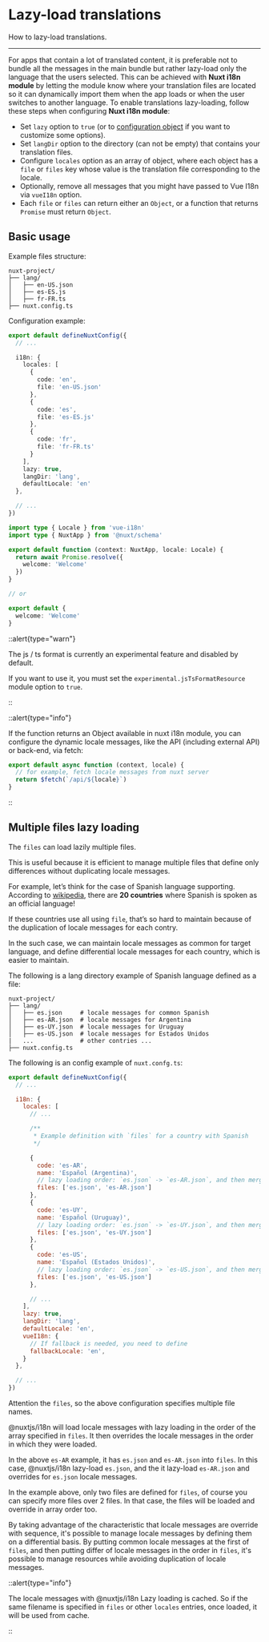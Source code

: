 # Lazy-load translations

How to lazy-load translations.

---

For apps that contain a lot of translated content, it is preferable not to bundle all the messages in the main bundle but rather lazy-load only the language that the users selected.
This can be achieved with **Nuxt i18n module** by letting the module know where your translation files are located so it can dynamically import them when the app loads or when the user switches to another language.
To enable translations lazy-loading, follow these steps when configuring **Nuxt i18n module**:

- Set `lazy` option to `true` (or to [configuration object](#lazy-configuration-options) if you want to customize some options).
- Set `langDir` option to the directory (can not be empty) that contains your translation files.
- Configure `locales` option as an array of object, where each object has a `file` or `files` key whose value is the translation file corresponding to the locale.
- Optionally, remove all messages that you might have passed to Vue I18n via `vueI18n` option.
- Each `file` or `files` can return either an `Object`, or a function that returns `Promise` must return `Object`.

## Basic usage

Example files structure:

```
nuxt-project/
├── lang/
│   ├── en-US.json
│   ├── es-ES.js
│   ├── fr-FR.ts
├── nuxt.config.ts
```

Configuration example:

```ts {}[nuxt.config.ts]
export default defineNuxtConfig({
  // ...

  i18n: {
    locales: [
      {
        code: 'en',
        file: 'en-US.json'
      },
      {
        code: 'es',
        file: 'es-ES.js'
      },
      {
        code: 'fr',
        file: 'fr-FR.ts'
      }
    ],
    lazy: true,
    langDir: 'lang',
    defaultLocale: 'en'
  },

  // ...
})
```

```ts {}[lang/fr-FR.ts]
import type { Locale } from 'vue-i18n'
import type { NuxtApp } from '@nuxt/schema'

export default function (context: NuxtApp, locale: Locale) {
  return await Promise.resolve({
    welcome: 'Welcome'
  })
}

// or

export default {
  welcome: 'Welcome'
}
```

::alert{type="warn"}

The js / ts format is currently an experimental feature and disabled by default. 

If you want to use it, you must set the `experimental.jsTsFormatResource` module option to `true`.

::

::alert{type="info"}

If the function returns an Object available in nuxt i18n module, you can configure the dynamic locale messages, like the API (including external API) or back-end, via fetch:

```js
export default async function (context, locale) {
  // for example, fetch locale messages from nuxt server
  return $fetch(`/api/${locale}`)
}

```

::


## Multiple files lazy loading

The `files` can load lazily multiple files.

This is useful because it is efficient to manage multiple files that define only differences without duplicating locale messages.

For example, let’s think for the case of Spanish language supporting. According to [wikipedia](https://en.wikipedia.org/wiki/Spanish_language#Geographical_distribution), there are **20 countries** where Spanish is spoken as an official language!

If these countries use all using `file`, that’s so hard to maintain because of the duplication of locale messages for each contry.

In the such case, we can maintain locale messages as common for target language, and define differential locale messages for each country, which is easier to maintain.

The following is a lang directory example of Spanish language defined as a file:

```
nuxt-project/
├── lang/
│   ├── es.json     # locale messages for common Spanish
│   ├── es-AR.json  # locale messages for Argentina
│   ├── es-UY.json  # locale messages for Uruguay
│   ├── es-US.json  # locale messages for Estados Unidos
|   ...             # other contries ...
├── nuxt.config.ts
```

The following is an config example of `nuxt.confg.ts`:

```js {}[nuxt.config.ts]
export default defineNuxtConfig({
  // ...

  i18n: {
    locales: [
      // ...

      /**
       * Example definition with `files` for a country with Spanish
       */

      {
        code: 'es-AR',
        name: 'Español (Argentina)',
        // lazy loading order: `es.json` -> `es-AR.json`, and then merge 'es-AR.json' to 'es.json'
        files: ['es.json', 'es-AR.json']
      },
      {
        code: 'es-UY',
        name: 'Español (Uruguay)',
        // lazy loading order: `es.json` -> `es-UY.json`, and then merge 'es-UY.json' to 'es.json'
        files: ['es.json', 'es-UY.json']
      },
      {
        code: 'es-US',
        name: 'Español (Estados Unidos)',
        // lazy loading order: `es.json` -> `es-US.json`, and then merge 'es-US.json' to 'es.json'
        files: ['es.json', 'es-US.json']
      },

      // ...
    ],
    lazy: true,
    langDir: 'lang',
    defaultLocale: 'en',
    vueI18n: {
      // If fallback is needed, you need to define
      fallbackLocale: 'en',
    }
  },

  // ...
})
```

Attention the `files`, so the above configuration specifies multiple file names.

@nuxtjs/i18n will load locale messages with lazy loading in the order of the array specified in `files`. It then overrides the locale messages in the order in which they were loaded.

In the above `es-AR` example, it has `es.json` and `es-AR.json` into `files`. In this case, @nuxtjs/i18n lazy-load `es.json`, and the it lazy-load `es-AR.json` and overrides for `es.json` locale messages.

In the example above, only two files are defined for `files`, of course you can specify more files over 2 files. In that case, the files will be loaded and override in array order too.

By taking advantage of the characteristic that locale messages are override with sequence, it's possible to manage locale messages by defining them on a differential basis. By putting common locale messages at the first of `files`, and then putting differ of locale messages in the order in `files`, it's possible to manage resources while avoiding duplication of locale messages.

::alert{type="info"}

The locale messages with @nuxtjs/i18n Lazy loading is cached. So if the same filename is specified in `files` or other `locales` entries, once loaded, it will be used from cache.

::
